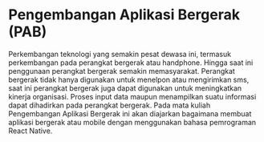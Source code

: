 # Pengembangan Aplikasi Bergerak (PAB)

Perkembangan teknologi yang semakin pesat dewasa ini, termasuk perkembangan pada perangkat bergerak atau handphone. Hingga saat ini penggunaan perangkat 
bergerak semakin memasyarakat. Perangkat bergerak tidak hanya digunakan untuk menelpon atau mengirimkan sms, saat ini perangkat bergerak juga dapat 
digunakan untuk meningkatkan kinerja organisasi. Proses input data maupun menampilkan suatu informasi dapat dihadirkan pada perangkat bergerak. Pada mata 
kuliah Pengembangan Aplikasi Bergerak ini akan diajarkan bagaimana membuat aplikasi bergerak atau mobile dengan menggunakan bahasa pemrograman React 
Native.
